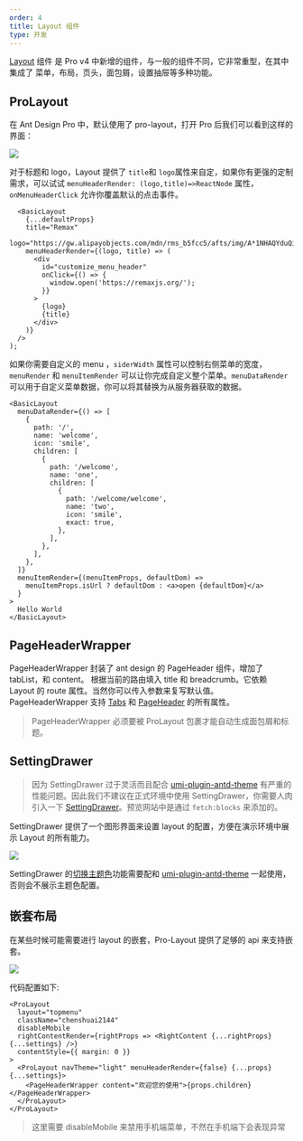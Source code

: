 ```yaml
---
order: 4
title: Layout 组件
type: 开发
---
```


[Layout](https://github.com/ant-design/ant-design-pro-layout) 组件 是 Pro v4 中新增的组件，与一般的组件不同，它非常重型，在其中集成了 菜单，布局，页头，面包屑，设置抽屉等多种功能。

## ProLayout

在 Ant Design Pro 中，默认使用了 pro-layout，打开 Pro 后我们可以看到这样的界面：

![](https://gw.alipayobjects.com/zos/antfincdn/qsgVmsWOrR/C8C775E0-6429-4B73-8CFD-F312ACCE9905.png)

对于标题和 logo，Layout 提供了 `title`和 `logo`属性来自定，如果你有更强的定制需求，可以试试 `menuHeaderRender: (logo,title)=>ReactNode` 属性，`onMenuHeaderClick` 允许你覆盖默认的点击事件。

```tsx
  <BasicLayout
    {...defaultProps}
    title="Remax"
    logo="https://gw.alipayobjects.com/mdn/rms_b5fcc5/afts/img/A*1NHAQYduQiQAAAAAAAAAAABkARQnAQ"
    menuHeaderRender={(logo, title) => (
      <div
        id="customize_menu_header"
        onClick={() => {
          window.open('https://remaxjs.org/');
        }}
      >
        {logo}
        {title}
      </div>
    )}
  />
);
```

如果你需要自定义的 menu ，`siderWidth` 属性可以控制右侧菜单的宽度，`menuRender` 和 `menuItemRender` 可以让你完成自定义整个菜单。`menuDataRender` 可以用于自定义菜单数据，你可以将其替换为从服务器获取的数据。

```tsx
<BasicLayout
  menuDataRender={() => [
    {
      path: '/',
      name: 'welcome',
      icon: 'smile',
      children: [
        {
          path: '/welcome',
          name: 'one',
          children: [
            {
              path: '/welcome/welcome',
              name: 'two',
              icon: 'smile',
              exact: true,
            },
          ],
        },
      ],
    },
  ]}
  menuItemRender={(menuItemProps, defaultDom) =>
    menuItemProps.isUrl ? defaultDom : <a>open {defaultDom}</a>
  }
>
  Hello World
</BasicLayout>
```

## PageHeaderWrapper

PageHeaderWrapper 封装了 ant design 的 PageHeader 组件，增加了 tabList，和 content。 根据当前的路由填入 title 和 breadcrumb。它依赖 Layout 的 route 属性。当然你可以传入参数来复写默认值。 PageHeaderWrapper 支持 [Tabs](https://ant.design/components/tabs-cn/) 和 [PageHeader](https://ant.design/components/page-header-cn/) 的所有属性。

> PageHeaderWrapper 必须要被 ProLayout 包裹才能自动生成面包屑和标题。

## SettingDrawer

> 因为 SettingDrawer 过于灵活而且配合 [umi-plugin-antd-theme](https://github.com/chenshuai2144/umi-plugin-antd-theme) 有严重的性能问题。因此我们不建议在正式环境中使用 SettingDrawer，你需要人肉引入一下 [SettingDrawer](https://github.com/ant-design/ant-design-pro-layout/blob/90464d9bf1c4b76e25efdf0160ae183be59062e5/example/src/layouts/BasicLayout.tsx)。预览网站中是通过 `fetch:blocks` 来添加的。

SettingDrawer 提供了一个图形界面来设置 layout 的配置，方便在演示环境中展示 Layout 的所有能力。

![](https://gw.alipayobjects.com/zos/antfincdn/iITLeL7TVb/6ED60335-2A24-4C13-91CE-FD782FB2D219.png)

SettingDrawer 的[切换主题色](/docs/dynamic-theme-cn)功能需要配和 [umi-plugin-antd-theme](https://github.com/chenshuai2144/umi-plugin-antd-theme) 一起使用，否则会不展示主题色配置。

## 嵌套布局

在某些时候可能需要进行 layout 的嵌套，Pro-Layout 提供了足够的 api 来支持嵌套。

![](https://gw.alipayobjects.com/zos/antfincdn/F6Rhw6KYUt/C253E5E1-2790-4224-9D7F-C24F39AEF398.png)

代码配置如下:

```tsx
<ProLayout
  layout="topmenu"
  className="chenshuai2144"
  disableMobile
  rightContentRender={rightProps => <RightContent {...rightProps} {...settings} />}
  contentStyle={{ margin: 0 }}
>
  <ProLayout navTheme="light" menuHeaderRender={false} {...props} {...settings}>
    <PageHeaderWrapper content="欢迎您的使用">{props.children}</PageHeaderWrapper>
  </ProLayout>
</ProLayout>
```

> 这里需要 disableMobile 来禁用手机端菜单，不然在手机端下会表现异常
